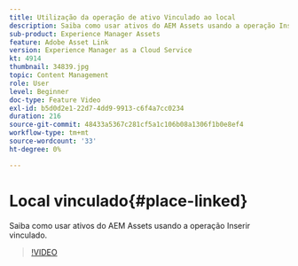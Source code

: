 ```yaml
---
title: Utilização da operação de ativo Vinculado ao local
description: Saiba como usar ativos do AEM Assets usando a operação Inserir vinculado.
sub-product: Experience Manager Assets
feature: Adobe Asset Link
version: Experience Manager as a Cloud Service
kt: 4914
thumbnail: 34839.jpg
topic: Content Management
role: User
level: Beginner
doc-type: Feature Video
exl-id: b5d0d2e1-22d7-4dd9-9913-c6f4a7cc0234
duration: 216
source-git-commit: 48433a5367c281cf5a1c106b08a1306f1b0e8ef4
workflow-type: tm+mt
source-wordcount: '33'
ht-degree: 0%

---
```


# Local vinculado{#place-linked}

Saiba como usar ativos do AEM Assets usando a operação Inserir vinculado.

>[!VIDEO](https://video.tv.adobe.com/v/34839?quality=12&learn=on)

